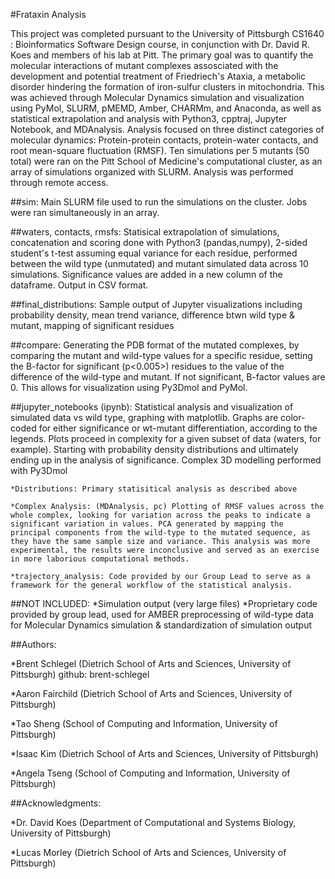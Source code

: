 #Frataxin Analysis

This project was completed pursuant to the University of Pittsburgh CS1640 : Bioinformatics Software Design course, in conjunction with Dr. David R. Koes and members of his lab at Pitt. The primary goal was to quantify the molecular interactions of mutant complexes assosciated with the development and potential treatment of Friedriech's Ataxia, a metabolic disorder hindering the formation of iron-sulfur clusters in mitochondria. This was achieved through Molecular Dynamics simulation and visualization using PyMol, SLURM, pMEMD, Amber, CHARMm, and Anaconda, as well as statistical extrapolation and analysis with Python3, cpptraj, Jupyter Notebook, and MDAnalysis. Analysis focused on three distinct categories of molecular dynamics: Protein-protein contacts, protein-water contacts, and root mean-square fluctuation (RMSF). Ten simulations per 5 mutants (50 total) were ran on the Pitt School of Medicine's computational cluster, as an array of simulations organized with SLURM. Analysis was performed through remote access. 

##sim:
Main SLURM file used to run the simulations on the cluster. Jobs were ran simultaneously in an array. 

##waters, contacts, rmsfs:
Statisical extrapolation of simulations, concatenation and scoring done with Python3 (pandas,numpy), 2-sided student's t-test assuming equal variance for each residue, performed between the wild type (unmutated) and mutant simulated data across 10 simulations. Significance values are added in a new column of the dataframe. Output in CSV format. 

##final_distributions:
Sample output of Jupyter visualizations including probability density, mean trend variance, difference btwn wild type & mutant, mapping of significant residues

##compare:
Generating the PDB format of the mutated complexes, by comparing the mutant and wild-type values for a specific residue, setting the B-factor for significant (p<0.005>) residues to the value of the difference of the wild-type and mutant. If not significant, B-factor values are 0. This allows for visualization using Py3Dmol and PyMol. 

##jupyter_notebooks (ipynb):
Statistical analysis and visualization of simulated data vs wild type, graphing with matplotlib. Graphs are color-coded for either significance or wt-mutant differentiation, according to the legends. Plots proceed in complexity for a given subset of data (waters, for example). Starting with probability density distributions and ultimately ending up in the analysis of significance. Complex 3D modelling performed with Py3Dmol

    *Distributions: Primary statisitical analysis as described above

    *Complex Analysis: (MDAnalysis, pc) Plotting of RMSF values across the whole complex, looking for variation across the peaks to indicate a significant variation in values. PCA generated by mapping the principal components from the wild-type to the mutated sequence, as they have the same sample size and variance. This analysis was more experimental, the results were inconclusive and served as an exercise in more laborious computational methods.

    *trajectory_analysis: Code provided by our Group Lead to serve as a framework for the general workflow of the statistical analysis.



##NOT INCLUDED:
*Simulation output (very large files)
*Proprietary code provided by group lead, used for AMBER preprocessing of wild-type data for Molecular Dynamics simulation & standardization of simulation output

##Authors:

*Brent Schlegel (Dietrich School of Arts and Sciences, University of Pittsburgh)
    github: brent-schlegel

*Aaron Fairchild (Dietrich School of Arts and Sciences, University of Pittsburgh)

*Tao Sheng (School of Computing and Information, University of Pittsburgh)

*Isaac Kim (Dietrich School of Arts and Sciences, University of Pittsburgh)

*Angela Tseng (School of Computing and Information, University of Pittsburgh)


##Acknowledgments:

*Dr. David Koes (Department of Computational and Systems Biology, University of Pittsburgh)

*Lucas Morley (Dietrich School of Arts and Sciences, University of Pittsburgh)

